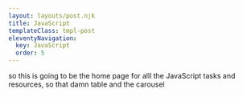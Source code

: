 ```yaml
---
layout: layouts/post.njk
title: JavaScript
templateClass: tmpl-post
eleventyNavigation:
  key: JavaScript
  order: 5
---
```


so this is going to be the home page for alll the JavaScript tasks and resources, so that damn table and the carousel